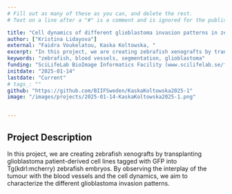 ```yaml
---
# Fill out as many of these as you can, and delete the rest.
# Text on a line after a "#" is a comment and is ignored for the published page.

title: "Cell dynamics of different glioblastoma invasion patterns in zebrafish xenografts"
author: ["Kristina Lidayova"]
external: "Faidra Voukelatou, Kaska Koltowska, "
excerpt: "In this project, we are creating zebrafish xenografts by transplanting glioblastoma patient-derived cell lines tagged with GFP into Tg(kdrl:mcherry) zebrafish embryos."
keywords: "zebrafish, blood vessels, segmentation, glioblastoma"
funding: "SciLifeLab BioImage Informatics Facility (www.scilifelab.se/facilities/bioimage-informatics)"
initdate: "2025-01-14"
lastdate: "Current"
# tags_: ""
github: "https://github.com/BIIFSweden/KaskaKoltowska2025-1"
image: "/images/projects/2025-01-14-KaskaKoltowska2025-1.png"


---
```


## Project Description
In this project, we are creating zebrafish xenografts by transplanting glioblastoma patient-derived cell lines tagged with GFP into Tg(kdrl:mcherry) zebrafish embryos. By observing the interplay of the tumour with the blood vessels and the cell dynamics, we aim to characterize the different glioblastoma invasion patterns.
